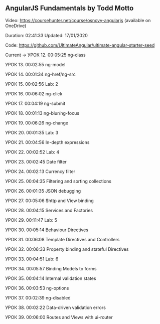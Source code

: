 ## AngularJS Fundamentals by Todd Motto

Video: https://coursehunter.net/course/osnovy-angularjs (available on OneDrive) 

Duration: 02:41:33     Updated: 17/01/2020

Code: https://github.com/UltimateAngular/ultimate-angular-starter-seed

Current -> УРОК 12.
00:05:25
ng-class

УРОК 13.
00:02:55
ng-model

УРОК 14.
00:01:34
ng-href/ng-src

УРОК 15.
00:02:56
Lab: 2

УРОК 16.
00:06:02
ng-click

УРОК 17.
00:04:19
ng-submit

УРОК 18.
00:01:13
ng-blur/ng-focus

УРОК 19.
00:06:26
ng-change

УРОК 20.
00:01:35
Lab: 3

УРОК 21.
00:04:56
In-depth expressions

УРОК 22.
00:02:52
Lab: 4

УРОК 23.
00:02:45
Date filter

УРОК 24.
00:02:13
Currency filter

УРОК 25.
00:04:35
Filtering and sorting collections

УРОК 26.
00:01:35
JSON debugging

УРОК 27.
00:05:06
$http and View binding

УРОК 28.
00:04:15
Services and Factories

УРОК 29.
00:11:47
Lab: 5

УРОК 30.
00:05:14
Behaviour Directives

УРОК 31.
00:06:08
Template Directives and Controllers

УРОК 32.
00:06:33
Property binding and stateful Directives

УРОК 33.
00:04:51
Lab: 6

УРОК 34.
00:05:57
Binding Models to forms

УРОК 35.
00:04:14
Internal validation states

УРОК 36.
00:03:53
ng-options

УРОК 37.
00:02:39
ng-disabled

УРОК 38.
00:02:22
Data-driven validation errors

УРОК 39.
00:06:00
Routes and Views with ui-router
